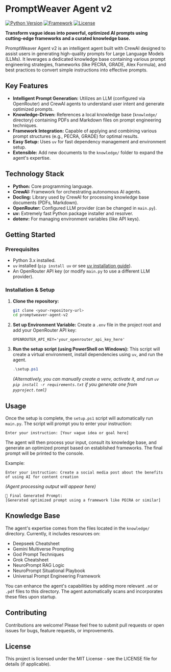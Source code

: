 # PromptWeaver Agent v2

[![Python Version](https://img.shields.io/badge/python-3.x-blue.svg)](https://www.python.org/)
[![Framework](https://img.shields.io/badge/framework-CrewAI-orange.svg)](https://www.crewai.com/)
[![License](https://img.shields.io/badge/license-MIT-green.svg)](LICENSE) <!-- Add a LICENSE file if applicable -->

**Transform vague ideas into powerful, optimized AI prompts using cutting-edge frameworks and a curated knowledge base.**

PromptWeaver Agent v2 is an intelligent agent built with CrewAI designed to assist users in generating high-quality prompts for Large Language Models (LLMs). It leverages a dedicated knowledge base containing various prompt engineering strategies, frameworks (like PECRA, GRADE, Alex Formula), and best practices to convert simple instructions into effective prompts.

## Key Features

*   **Intelligent Prompt Generation:** Utilizes an LLM (configured via OpenRouter) and CrewAI agents to understand user intent and generate optimized prompts.
*   **Knowledge-Driven:** References a local knowledge base (`knowledge/` directory) containing PDFs and Markdown files on prompt engineering techniques.
*   **Framework Integration:** Capable of applying and combining various prompt structures (e.g., PECRA, GRADE) for optimal results.
*   **Easy Setup:** Uses `uv` for fast dependency management and environment setup.
*   **Extensible:** Add new documents to the `knowledge/` folder to expand the agent's expertise.

## Technology Stack

*   **Python:** Core programming language.
*   **CrewAI:** Framework for orchestrating autonomous AI agents.
*   **Docling:** Library used by CrewAI for processing knowledge base documents (PDFs, Markdown).
*   **OpenRouter:** Configured LLM provider (can be changed in `main.py`).
*   **uv:** Extremely fast Python package installer and resolver.
*   **dotenv:** For managing environment variables (like API keys).

## Getting Started

### Prerequisites

*   Python 3.x installed.
*   `uv` installed (`pip install uv` or see [uv installation guide](https://github.com/astral-sh/uv)).
*   An OpenRouter API key (or modify `main.py` to use a different LLM provider).

### Installation & Setup

1.  **Clone the repository:**
    ```bash
    git clone <your-repository-url>
    cd promptweaver-agent-v2
    ```
2.  **Set up Environment Variable:**
    Create a `.env` file in the project root and add your OpenRouter API key:
    ```env
    OPENROUTER_API_KEY='your_openrouter_api_key_here'
    ```
3.  **Run the setup script (using PowerShell on Windows):**
    This script will create a virtual environment, install dependencies using `uv`, and run the agent.
    ```powershell
    .\setup.ps1
    ```
    *(Alternatively, you can manually create a venv, activate it, and run `uv pip install -r requirements.txt` if you generate one from `pyproject.toml`)*

## Usage

Once the setup is complete, the `setup.ps1` script will automatically run `main.py`. The script will prompt you to enter your instruction:

```
Enter your instruction: [Your vague idea or goal here]
```

The agent will then process your input, consult its knowledge base, and generate an optimized prompt based on established frameworks. The final prompt will be printed to the console.

Example:

```
Enter your instruction: Create a social media post about the benefits of using AI for content creation
```

*(Agent processing output will appear here)*

```
🔧 Final Generated Prompt:
[Generated optimized prompt using a framework like PECRA or similar]
```

## Knowledge Base

The agent's expertise comes from the files located in the `knowledge/` directory. Currently, it includes resources on:

*   Deepseek Cheatsheet
*   Gemini Multiverse Prompting
*   God Prompt Techniques
*   Grok Cheatsheet
*   NeuroPrompt RAG Logic
*   NeuroPrompt Situational Playbook
*   Universal Prompt Engineering Framework

You can enhance the agent's capabilities by adding more relevant `.md` or `.pdf` files to this directory. The agent automatically scans and incorporates these files upon startup.

## Contributing

Contributions are welcome! Please feel free to submit pull requests or open issues for bugs, feature requests, or improvements.

## License

This project is licensed under the MIT License - see the LICENSE file for details (if applicable).
